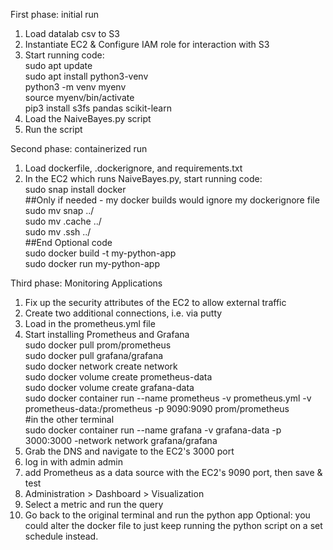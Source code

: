 First phase: initial run 
1. Load datalab csv to S3
2. Instantiate EC2 & Configure IAM role for interaction with S3
3. Start running code:  
   sudo apt update  
   sudo apt install python3-venv  
   python3 -m venv myenv  
   source myenv/bin/activate  
   pip3 install s3fs pandas scikit-learn  
4. Load the NaiveBayes.py script
5. Run the script

Second phase: containerized run
1. Load dockerfile, .dockerignore, and requirements.txt
2. In the EC2 which runs NaiveBayes.py, start running code:  
   sudo snap install docker  
   ##Only if needed - my docker builds would ignore my dockerignore file  
   sudo mv snap ../  
   sudo mv .cache ../  
   sudo mv .ssh ../  
   ##End Optional code  
   sudo docker build -t my-python-app  
   sudo docker run my-python-app  

Third phase: Monitoring Applications
1. Fix up the security attributes of the EC2 to allow external traffic
2. Create two additional connections, i.e. via putty
3. Load in the prometheus.yml file
4. Start installing Prometheus and Grafana  
   sudo docker pull prom/prometheus  
   sudo docker pull grafana/grafana  
   sudo docker network create network  
   sudo docker volume create prometheus-data  
   sudo docker volume create grafana-data  
   sudo docker container run --name prometheus -v prometheus.yml -v prometheus-data:/prometheus -p 9090:9090 prom/prometheus  
   #in the other terminal  
   sudo docker container run --name grafana -v grafana-data -p 3000:3000 -network network grafana/grafana  
5. Grab the DNS and navigate to the EC2's 3000 port
6. log in with admin admin
7. add Prometheus as a data source with the EC2's 9090 port, then save & test
8. Administration > Dashboard > Visualization
9. Select a metric and run the query
10. Go back to the original terminal and run the python app
Optional: you could alter the docker file to just keep running the python script on a set schedule instead.
